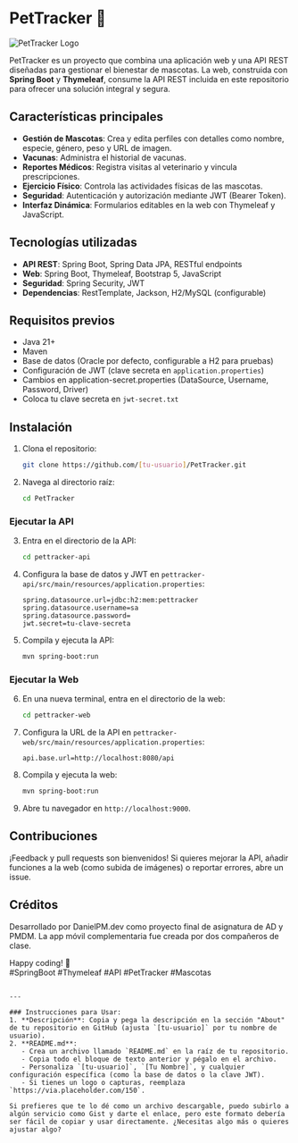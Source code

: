 # PetTracker 🐾

![PetTracker Logo](https://via.placeholder.com/150)

PetTracker es un proyecto que combina una aplicación web y una API REST diseñadas para gestionar el bienestar de mascotas. La web, construida con **Spring Boot** y **Thymeleaf**, consume la API REST incluida en este repositorio para ofrecer una solución integral y segura.

## Características principales
- **Gestión de Mascotas**: Crea y edita perfiles con detalles como nombre, especie, género, peso y URL de imagen.
- **Vacunas**: Administra el historial de vacunas.
- **Reportes Médicos**: Registra visitas al veterinario y vincula prescripciones.
- **Ejercicio Físico**: Controla las actividades físicas de las mascotas.
- **Seguridad**: Autenticación y autorización mediante JWT (Bearer Token).
- **Interfaz Dinámica**: Formularios editables en la web con Thymeleaf y JavaScript.

## Tecnologías utilizadas
- **API REST**: Spring Boot, Spring Data JPA, RESTful endpoints
- **Web**: Spring Boot, Thymeleaf, Bootstrap 5, JavaScript
- **Seguridad**: Spring Security, JWT
- **Dependencias**: RestTemplate, Jackson, H2/MySQL (configurable)

## Requisitos previos
- Java 21+
- Maven
- Base de datos (Oracle por defecto, configurable a H2 para pruebas)
- Configuración de JWT (clave secreta en `application.properties`)
- Cambios en application-secret.properties (DataSource, Username, Password, Driver)
- Coloca tu clave secreta en `jwt-secret.txt`

## Instalación
1. Clona el repositorio:
   ```bash
   git clone https://github.com/[tu-usuario]/PetTracker.git
   ```
2. Navega al directorio raíz:
   ```bash
   cd PetTracker
   ```

### Ejecutar la API
3. Entra en el directorio de la API:
   ```bash
   cd pettracker-api
   ```
4. Configura la base de datos y JWT en `pettracker-api/src/main/resources/application.properties`:
   ```properties
   spring.datasource.url=jdbc:h2:mem:pettracker
   spring.datasource.username=sa
   spring.datasource.password=
   jwt.secret=tu-clave-secreta
   ```
5. Compila y ejecuta la API:
   ```bash
   mvn spring-boot:run
   ```

### Ejecutar la Web
6. En una nueva terminal, entra en el directorio de la web:
   ```bash
   cd pettracker-web
   ```
7. Configura la URL de la API en `pettracker-web/src/main/resources/application.properties`:
   ```properties
   api.base.url=http://localhost:8080/api
   ```
8. Compila y ejecuta la web:
   ```bash
   mvn spring-boot:run
   ```
9. Abre tu navegador en `http://localhost:9000`.

## Contribuciones
¡Feedback y pull requests son bienvenidos! Si quieres mejorar la API, añadir funciones a la web (como subida de imágenes) o reportar errores, abre un issue.

## Créditos
Desarrollado por DanielPM.dev como proyecto final de asignatura de AD y PMDM. La app móvil complementaria fue creada por dos compañeros de clase.

Happy coding! 🚀  
#SpringBoot #Thymeleaf #API #PetTracker #Mascotas
```

---

### Instrucciones para Usar:
1. **Descripción**: Copia y pega la descripción en la sección "About" de tu repositorio en GitHub (ajusta `[tu-usuario]` por tu nombre de usuario).
2. **README.md**:
   - Crea un archivo llamado `README.md` en la raíz de tu repositorio.
   - Copia todo el bloque de texto anterior y pégalo en el archivo.
   - Personaliza `[tu-usuario]`, `[Tu Nombre]`, y cualquier configuración específica (como la base de datos o la clave JWT).
   - Si tienes un logo o capturas, reemplaza `https://via.placeholder.com/150`.

Si prefieres que te lo dé como un archivo descargable, puedo subirlo a algún servicio como Gist y darte el enlace, pero este formato debería ser fácil de copiar y usar directamente. ¿Necesitas algo más o quieres ajustar algo?
